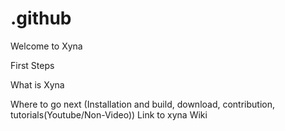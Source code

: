 # .github
Welcome to Xyna

First Steps

What is Xyna

Where to go next (Installation and build, download, contribution, tutorials(Youtube/Non-Video))
Link to xyna Wiki 
